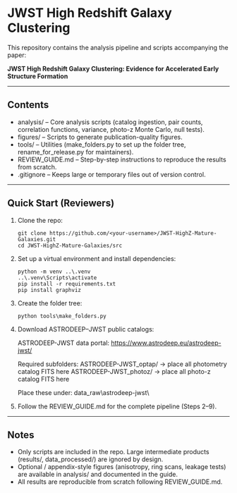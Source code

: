 # JWST High Redshift Galaxy Clustering

This repository contains the analysis pipeline and scripts accompanying the paper:

**JWST High Redshift Galaxy Clustering: Evidence for Accelerated Early Structure Formation**

---

## Contents

- analysis/ – Core analysis scripts (catalog ingestion, pair counts, correlation functions, variance, photo-z Monte Carlo, null tests).
- figures/ – Scripts to generate publication-quality figures.
- tools/ – Utilities (make_folders.py to set up the folder tree, rename_for_release.py for maintainers).
- REVIEW_GUIDE.md – Step-by-step instructions to reproduce the results from scratch.
- .gitignore – Keeps large or temporary files out of version control.

---

## Quick Start (Reviewers)

1. Clone the repo:

       git clone https://github.com/<your-username>/JWST-HighZ-Mature-Galaxies.git
       cd JWST-HighZ-Mature-Galaxies/src

2. Set up a virtual environment and install dependencies:

       python -m venv ..\.venv
       ..\.venv\Scripts\activate
       pip install -r requirements.txt
       pip install graphviz

3. Create the folder tree:

       python tools\make_folders.py

4. Download ASTRODEEP–JWST public catalogs:

   ASTRODEEP-JWST data portal:
   https://www.astrodeep.eu/astrodeep-jwst/

   Required subfolders:
     ASTRODEEP-JWST_optap/   → place all photometry catalog FITS here
     ASTRODEEP-JWST_photoz/  → place all photo-z catalog FITS here

   Place these under:
     data_raw\astrodeep-jwst\

5. Follow the REVIEW_GUIDE.md for the complete pipeline (Steps 2–9).

---

## Notes

- Only scripts are included in the repo. Large intermediate products (results/, data_processed/) are ignored by design.
- Optional / appendix-style figures (anisotropy, ring scans, leakage tests) are available in analysis/ and documented in the guide.
- All results are reproducible from scratch following REVIEW_GUIDE.md.
